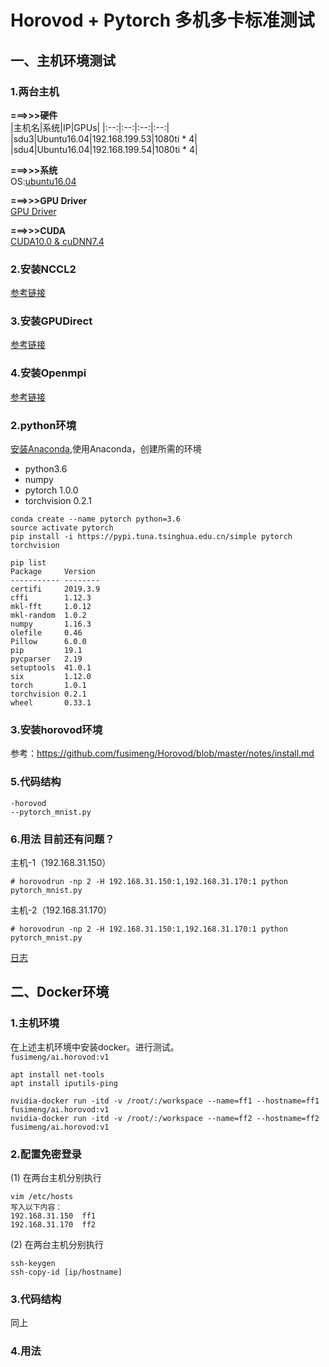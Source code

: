 # Horovod + Pytorch 多机多卡标准测试
## 一、主机环境测试
### 1.两台主机
**===>>>硬件**   
|主机名|系统|IP|GPUs|
|:--:|:--:|:--:|:--:|  
|sdu3|Ubuntu16.04|192.168.199.53|1080ti * 4|
|sdu4|Ubuntu16.04|192.168.199.54|1080ti * 4|  
   
**===>>>系统**   
OS:[ubuntu16.04](https://github.com/fusimeng/ParallelComputing/blob/master/notes/serverinstall.md)    

**===>>>GPU Driver**   
[GPU Driver](https://github.com/fusimeng/ParallelComputing/blob/master/notes/driverinstall.md)   
  
**===>>>CUDA**   
[CUDA10.0 & cuDNN7.4](https://github.com/fusimeng/ParallelComputing/blob/master/notes/cudainstall.md)   
### 2.安装NCCL2
[参考链接](https://github.com/fusimeng/Horovod/blob/master/notes/install.md#1%E5%AE%89%E8%A3%85nccl-2)
### 3.安装GPUDirect
[参考链接](https://github.com/fusimeng/Horovod/blob/master/notes/install.md#2%E5%AE%89%E8%A3%85gpudirectoptional)
### 4.安装Openmpi
[参考链接](https://github.com/fusimeng/Horovod/blob/master/notes/install.md#3%E5%AE%89%E8%A3%85open-mpi)   
### 2.python环境
[安装Anaconda](https://github.com/fusimeng/ai_tools),使用Anaconda，创建所需的环境   
* python3.6
* numpy
* pytorch 1.0.0
* torchvision 0.2.1
```shell
conda create --name pytorch python=3.6
source activate pytorch
pip install -i https://pypi.tuna.tsinghua.edu.cn/simple pytorch torchvision
```
```shell
pip list 
Package     Version 
----------- --------
certifi     2019.3.9
cffi        1.12.3  
mkl-fft     1.0.12  
mkl-random  1.0.2   
numpy       1.16.3  
olefile     0.46    
Pillow      6.0.0   
pip         19.1    
pycparser   2.19    
setuptools  41.0.1  
six         1.12.0  
torch       1.0.1   
torchvision 0.2.1   
wheel       0.33.1 
```

### 3.安装horovod环境
参考：https://github.com/fusimeng/Horovod/blob/master/notes/install.md   

### 5.代码结构 
```
-horovod
--pytorch_mnist.py
```

### 6.用法  目前还有问题？
主机-1（192.168.31.150）  
```
# horovodrun -np 2 -H 192.168.31.150:1,192.168.31.170:1 python pytorch_mnist.py
```
主机-2（192.168.31.170）  
```
# horovodrun -np 2 -H 192.168.31.150:1,192.168.31.170:1 python pytorch_mnist.py
```
[日志](../horovod/horovod_log2.md)

## 二、Docker环境
### 1.主机环境
在上述主机环境中安装docker。进行测试。   
`fusimeng/ai.horovod:v1`   
```
apt install net-tools
apt install iputils-ping
```
```
nvidia-docker run -itd -v /root/:/workspace --name=ff1 --hostname=ff1 fusimeng/ai.horovod:v1  
nvidia-docker run -itd -v /root/:/workspace --name=ff2 --hostname=ff2 fusimeng/ai.horovod:v1
```
### 2.配置免密登录   
(1) 在两台主机分别执行   
```
vim /etc/hosts  
写入以下内容：   
192.168.31.150  ff1
192.168.31.170  ff2
```
(2) 在两台主机分别执行   
```
ssh-keygen
ssh-copy-id [ip/hostname]
```
### 3.代码结构
同上
### 4.用法
